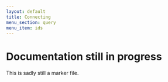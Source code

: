 ```yaml
---
layout: default
title: Connecting
menu_section: query
menu_item: ids
---
```



# Documentation still in progress

This is sadly still a marker file.

